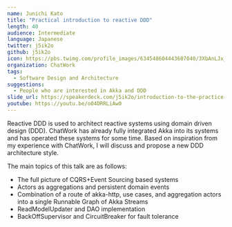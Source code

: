 ```yaml
---
name: Junichi Kato
title: "Practical introduction to reactive DDD"
length: 40
audience: Intermediate
language: Japanese
twitter: j5ik2o
github: j5ik2o
icon: https://pbs.twimg.com/profile_images/634548604443607040/3XbAnLJx_400x400.jpg
organization: ChatWork
tags:
  - Software Design and Architecture
suggestions:
  - People who are interested in Akka and DDD
slide_url: https://speakerdeck.com/j5ik2o/introduction-to-the-practice-reactive-ddd
youtube: https://youtu.be/o04DRRLiAw0
---
```

Reactive DDD is used to architect reactive systems using domain driven design (DDD).
ChatWork has already fully integrated Akka into its systems and has operated these systems for some time.
Based on inspiration from my experience with ChatWork, I will discuss and propose a new DDD architecture style.

The main topics of this talk are as follows:
 - The full picture of CQRS+Event Sourcing based systems
 - Actors as aggregations and persistent domain events
 - Combination of a route of akka-http, use cases, and aggregation actors into a single Runnable Graph of Akka Streams
 - ReadModelUpdater and DAO implementation
 - BackOffSupervisor and CircuitBreaker for fault tolerance
